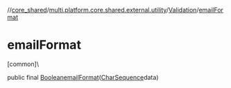 //[core_shared](../../../index.md)/[multi.platform.core.shared.external.utility](../index.md)/[Validation](index.md)/[emailFormat](email-format.md)

# emailFormat

[common]\

public final [Boolean](https://developer.android.com/reference/kotlin/java/lang/Boolean.html)[emailFormat](email-format.md)([CharSequence](https://developer.android.com/reference/kotlin/java/lang/CharSequence.html)data)
